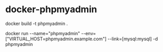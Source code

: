 # docker-phpmyadmin

docker build -t phpmyadmin .

docker run --name="phpmyadmin" --env=["VIRTUAL_HOST=phpmyadmin.example.com"] --link=[mysql:mysql] -d phpmyadmin
